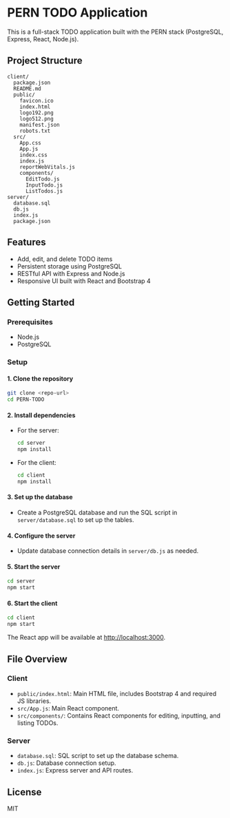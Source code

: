 # PERN TODO Application

This is a full-stack TODO application built with the PERN stack (PostgreSQL, Express, React, Node.js).

## Project Structure

```
client/
  package.json
  README.md
  public/
    favicon.ico
    index.html
    logo192.png
    logo512.png
    manifest.json
    robots.txt
  src/
    App.css
    App.js
    index.css
    index.js
    reportWebVitals.js
    components/
      EditTodo.js
      InputTodo.js
      ListTodos.js
server/
  database.sql
  db.js
  index.js
  package.json
```

## Features
- Add, edit, and delete TODO items
- Persistent storage using PostgreSQL
- RESTful API with Express and Node.js
- Responsive UI built with React and Bootstrap 4

## Getting Started

### Prerequisites
- Node.js
- PostgreSQL

### Setup

#### 1. Clone the repository
```sh
git clone <repo-url>
cd PERN-TODO
```

#### 2. Install dependencies
- For the server:
  ```sh
  cd server
  npm install
  ```
- For the client:
  ```sh
  cd client
  npm install
  ```

#### 3. Set up the database
- Create a PostgreSQL database and run the SQL script in `server/database.sql` to set up the tables.

#### 4. Configure the server
- Update database connection details in `server/db.js` as needed.

#### 5. Start the server
```sh
cd server
npm start
```

#### 6. Start the client
```sh
cd client
npm start
```

The React app will be available at [http://localhost:3000](http://localhost:3000).

## File Overview

### Client
- `public/index.html`: Main HTML file, includes Bootstrap 4 and required JS libraries.
- `src/App.js`: Main React component.
- `src/components/`: Contains React components for editing, inputting, and listing TODOs.

### Server
- `database.sql`: SQL script to set up the database schema.
- `db.js`: Database connection setup.
- `index.js`: Express server and API routes.

## License
MIT
